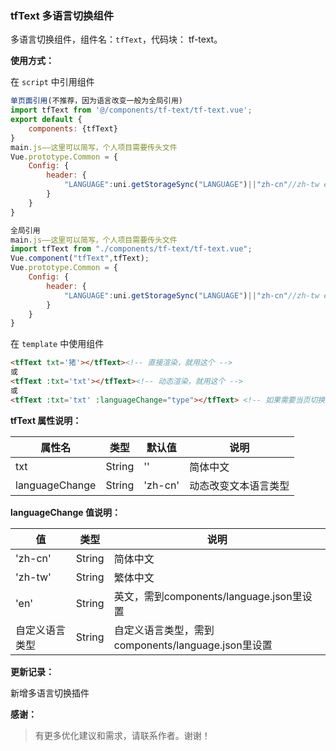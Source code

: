 ### tfText 多语言切换组件

多语言切换组件，组件名：``tfText``，代码块： tf-text。

**使用方式：**

在 ``script`` 中引用组件 

```javascript
单页面引用(不推荐，因为语言改变一般为全局引用)
import tfText from '@/components/tf-text/tf-text.vue';
export default {
    components: {tfText}
}
main.js——这里可以简写，个人项目需要传头文件
Vue.prototype.Common = {
	Config: {
		header: {
			"LANGUAGE":uni.getStorageSync("LANGUAGE")||"zh-cn"//zh-tw en
		}
	}
}

全局引用
main.js——这里可以简写，个人项目需要传头文件
import tfText from "./components/tf-text/tf-text.vue";
Vue.component("tfText",tfText);
Vue.prototype.Common = {
	Config: {
		header: {
			"LANGUAGE":uni.getStorageSync("LANGUAGE")||"zh-cn"//zh-tw en
		}
	}
}
```

在 ``template`` 中使用组件

```html
<tfText txt='猪'></tfText><!-- 直接渲染，就用这个 -->
或
<tfText :txt='txt'></tfText><!-- 动态渲染，就用这个 -->
或
<tfText :txt='txt' :languageChange="type"></tfText> <!-- 如果需要当页切换语言，就用这个 -->
```

**tfText 属性说明：**

|属性名		|类型	|默认值	                    |说明					|
|---		|----	|---	                    |---					|
|txt	|String	|''	            	|简体中文	|
|languageChange		|String	|'zh-cn'			|动态改变文本语言类型|


**languageChange 值说明：**

|值 		|类型	|说明					|
|---		|----	|---					|
|'zh-cn'	|String	|简体中文				|
|'zh-tw'	|String	|繁体中文				|
|'en'		|String	|英文，需到components/language.json里设置|
|自定义语言类型	|String	|自定义语言类型，需到components/language.json里设置|

**更新记录：**

新增多语言切换插件

**感谢：**

> 有更多优化建议和需求，请联系作者。谢谢！
